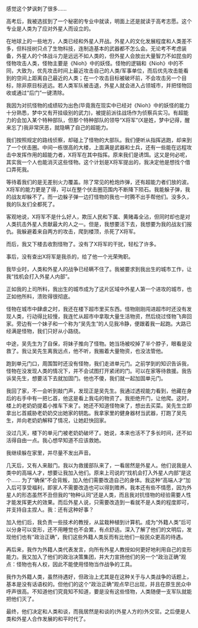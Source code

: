 感觉这个梦讽刺了很多……

高考后，我被选拔到了一个秘密的专业中就读，明面上还是就读于高考志愿。这个专业是人类为了应对外星人而设立的。

在地球上的一些地方，人类已经和外星人开战。外星人的文化发展程度和人类差不多，但科技树只点了生物科技，连制造基本的武器都不怎么会。无论考不考虑装备，外星人的个体战斗力是远远不如人类的，但外星人会放出大量智力不如昆虫的怪物攻击人类，怪物主要是《Nioh》中的妖怪。怪物的逻辑和《Nioh》中的不同，大致为，优先攻击时间上最近攻击自己的人类/军事单位，而后优先攻击能看到的空间上距离自己最近的人类；在一个攻击目标被破坏前，不会攻击另一个目标，除非原目标逃远。若人类军队被击退，外星人就会进入占领城市，并把怪物回收或通过“后门”一键清除。

我因为对抗怪物的成绩较为出色(毕竟我在现实中已经对《Nioh》中的妖怪的能力十分熟悉，梦中又有开挂级别的武力)，被提前派往战场作为侦察兵实习。有超能力的会加入某个特种部队，但那个特种部队的领导“X将军”(X是姓，梦中记得，醒来忘了)我非常厌恶，就隐瞒了自己的超能力。

我们按照规定的路线侦察，却碰上了怪物的大部队。我们便听从指挥逃跑，却来到了一个伏击圈。中间一栋很高的大楼，上面满是武器和士兵，还有一些能在远程攻击中发挥作用的超能力者，X将军在其中指挥。原来我们是诱饵。这又是何必呢，其实我一个人也能消灭这些怪物。这个计划是X将军提出的，我决定他是想找个借口弄死我。

等待着我们的是无差别火力覆盖。除了常见的枪炮炸弹，还有超能力者们放的波。X将军的能力更是了得，可以在整个伏击圈范围内不断降下陨石。我能躲子弹，我的战友却躲不了。而一边躲子弹一边打怪物的我也一时腾不出手帮他们。没多久，我的队友们全都死了。

客观地说，X将军不是什么好人，欺压人民和下属、黄赌毒全沾，但同时却也是对人类抗击外星人贡献最大的人之一。但是，我想要活下去，我想要为我的战友们报仇。我躲避着来自两方的攻击，爬到楼顶，杀死了X将军。

而后，我又下楼去收割怪物了。没有了X将军的干扰，轻松了许多。

事后，没有查出X将军是我杀的，给了他一个光荣殉职。

我毕业时，人类和外星人的战争已经瞒不住了。我被要求到我出生的城市工作，让我“找机会打入外星人内部”。

正如我的上司所料，我出生的城市成为了这片区域中外星人第一个进攻的城市，也正如他所料，溃败得很彻底。

怪物在城市中肆虐之时，我还在楼下超市里买东西。怪物刚刚闯进超市时还没有发现人类，行动得比较慢，我连忙从超市中拿取大量生活物资，然后绕过怪物飞奔回家。旁边有一个妹子和一个称为“吴先生”的人见我冷静，便跟着我一起跑。大路已经满是怪物，我们只好从小路绕。

中途，吴先生为了自保，将妹子推向了怪物。她当场被咬掉了半个脖子，眼看是没救了。我让吴先生离我远点，他不听，我搬着大量物资，也没法管他。

跑到单元门口，周围暂时还没有怪物，我们走进单元门。之前学到的知识告诉我，怪物在没发现人类的情况下，并不会试图打开紧闭的门。可以在家等待救援。我告诉吴先生，想要活下去就加固门。他也不傻，我们就一起加固单元门。

我回了家，不一会听到敲门声，发现正是吴先生。我通过透视能力看到，他藏在身后的右手中有一把匕首，他这是看上我屯的物资了。我拒绝开门，让他爬。这时，楼上的老奶奶提着小推车下来了。她还不知道怪物来了，想出去买菜。吴先生立即拿出匕首威胁老奶奶交出她家的钥匙。我拿家里的健身器材当武器，打跑了吴先生，并向老奶奶解释了情况，让她赶快回家。

没过几天，楼下的单元门被老奶奶破坏了。她说，本来也活不了多长时间，还不如活得自由一点。我心想早知道不应该救她。

我继续躲在家里，并尽量不发出声音。

几天后，又有人来敲门。我以为救援部队来了，一看居然是外星人。他们说我是人类中的高端人才，想要让我加入他们。原来上司说的“找机会打入外星人内部”是这个……
为了“确保”不会背叛，加入他们需要改造自己的身体。我这种“高端人才”加入后可享受福利，即家人不需要改造也可以得到赡养。我本还有些不情愿，因为外星人的形态虽然不丑但我的“物种认同”还是人类，而且我对抗怪物的经验需要人性才能发挥更大的效果。而后外星人说，只需要改造到一看就不是人类的程度即可，并支持自主捏人。我：还有这种好事？

加入他们后，我负责一些技术的教授，从盆栽种植到计算机。成为“外籍人类”后可以分身可以变形，还不用睡觉也不会累，有点舒适。深入了解了他们的文明后，发现他们也有“政治正确”，我们这些外籍人类反而有比他们一般民众更高的待遇。

再后来，我作为外籍人类代表发言，向所有外星人教授如何更好地利用自己的变形能力。我又加入了他们的政治决策集团，并大力宣扬他们的另一个“政治正确”观点：怪物也有人权，因此不能使用怪物当作战争的工具。

我作为外籍人类，虽然待遇好，但政治上尤其是在这种关于与人类战争的话题上，基本是没有话语权的。但他们的这个“政治正确”观点早已出现，并且在原生民众中呼声很高。不知道他们究竟知不知道，要是没有这些怪物，人类随便一支军队就能把他们灭了。

最终，他们决定和人类和谈，而我居然是和谈的(外星人方的)外交官。之后便是人类和外星人合作发展的和平时代了。
